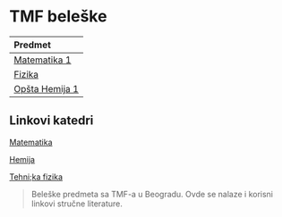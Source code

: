 # TMF beleške

| Predmet     |                
| :---        | 
| [Matematika 1](https://swagineering.github.io/matematika/matematika1) |
| [Fizika](https://swagineering.github.io/fizika/fizika) |            
| [Opšta Hemija 1](https://swagineering.github.io/hemija/opstahemija) |

## Linkovi katedri

[Matematika](http://matematika.tmf.bg.ac.rs)

[Hemija](http://opstahemija.tmf.bg.ac.rs)

[Tehni;ka fizika](https://elektrotehnika.tmf.bg.ac.rs/)


> Beleške predmeta sa TMF-a u Beogradu.
Ovde se nalaze i korisni linkovi stručne literature.
